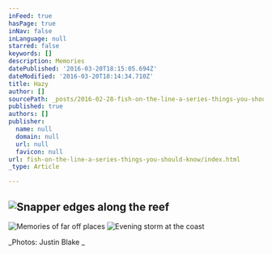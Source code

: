```yaml
---
inFeed: true
hasPage: true
inNav: false
inLanguage: null
starred: false
keywords: []
description: Memories
datePublished: '2016-03-20T18:15:05.694Z'
dateModified: '2016-03-20T18:14:34.710Z'
title: Hazy
author: []
sourcePath: _posts/2016-02-28-fish-on-the-line-a-series-things-you-should-know.md
published: true
authors: []
publisher:
  name: null
  domain: null
  url: null
  favicon: null
url: fish-on-the-line-a-series-things-you-should-know/index.html
_type: Article

---
```

## ![Snapper edges along the reef](https://s3-us-west-2.amazonaws.com/the-grid-img/p/c10b0b769407f3bad2065e3041b9012232f10ab4.jpg)
![Memories of far off places](https://s3-us-west-2.amazonaws.com/the-grid-img/p/cd6ff5607cbbfb4dbd6dff63a06fa9a95b51e48f.jpg)
![Evening storm at the coast](https://s3-us-west-2.amazonaws.com/the-grid-img/p/3cb5ac0f13fc065bf31055859a53c3ad154d9376.jpg)

_Photos: Justin Blake _